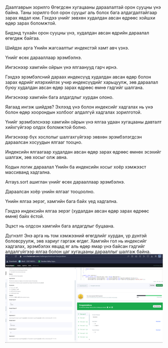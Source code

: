 Даалгаврын зорилго
Өгөгдсөн хугацааны дараалалтай орон сууцны үнэ байна. Таны зорилго бол орон сууцыг аль болох бага алдагдалтайгаар зарах явдал юм. Гэхдээ үнийг зөвхөн худалдан авсан өдрөөс хойшхи өдөр зарах боломжтой.

Бидэнд тухайн орон сууцны үнэ, худалдан авсан өдрийн дараалал өгөгдөж байгаа.

Шийдэх арга
Үнийн жагсаалтыг индекстэй хамт авч үзнэ.

Үнийг өсөх дарааллаар эрэмбэлнэ.

Ингэснээр хамгийн ойрын үнэ ялгаанууд гарч ирнэ.

Гэхдээ эрэмбэлсний дараах индексүүд худалдан авсан өдөр болон зарах өдрийг илэрхийлэх учир индексүүдийг харьцуулж, зөв дараалал буюу худалдан авсан өдөр зарах өдрөөс өмнө гэдгийг шалгана.

Ингэснээр хамгийн бага алдагдлыг хурдан олоно.

Яагаад ингэж шийдэв?
Эхлээд үнэ болон индексийг хадгалах нь үнэ болон өдөр хоорондын холбоог алдалгүй хадгалах зорилготой.

Үнийг эрэмбэлснээр хамгийн ойрын үнэ ялгаа удаан хугацааны давталт хийхгүйгээр олдох боломжтой болно.

Ингэснээр бүх хослолыг шалгахгүйгээр зөвхөн эрэмбэлэгдсэн дараалсан хосуудын ялгааг тооцно.

Индексийн ялгаагаар худалдан авсан өдөр зарах өдрөөс өмнөх эсэхийг шалгаж, зөв хосыг олж авна.

Кодын логик дараалал
Үнийн ба индексийн хосыг хоёр хэмжээст массиванд хадгална.

Arrays.sort ашиглан үнийг өсөх дарааллаар эрэмбэлнэ.

Дараалсан хоёр үнийн ялгааг тооцоолно.

Үнийн ялгаа эерэг, хамгийн бага байх үед хадгална.

Гэхдээ индексийн ялгаа эерэг (худалдан авсан өдөр зарах өдрөөс өмнө) байх ёстой.

Эцэст нь олдсон хамгийн бага алдагдлыг буцаана.

Дүгнэлт
Энэ арга нь том хэмжээний өгөгдлийг хурдан, үр дүнтэй боловсруулж, зөв хариуг гаргаж өгдөг. Хамгийн гол нь индексийг хадгалах, эрэмбэлэх явцад яг аль өдөр ямар үнэ байсан гэдгийг алдалгүйгээр ялгаа болон цаг хугацааны дарааллыг шалгаж байна.
![alt text](<Screenshot 2025-06-09 195652.png>)